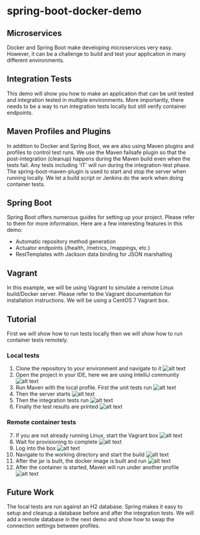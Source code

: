 # spring-boot-docker-demo

## Microservices

Docker and Spring Boot make developing microservices very easy. However, 
it can be a challenge to build and test your application in many 
 different environments. 
 
## Integration Tests
 This demo will show you how to make an 
 application that can be unit tested and integration tested in multiple
 environments. More importantly, there needs to be a way to run 
 integration tests locally but still verify container endpoints.

## Maven Profiles and Plugins
In addition to Docker and Spring Boot, we are also using Maven plugins
and profiles to control test runs. We use the Maven failsafe plugin
so that the post-integration (cleanup) happens during the Maven build 
even when the tests fail. Any tests including 'IT' will run during 
the integration-test phase. The spring-boot-maven-plugin is used to
start and stop the server when running locally. We let a build script or
Jenkins do the work when doing container tests. 

## Spring Boot
Spring Boot offers numerous guides for setting up your project. Please 
refer to them for more information. Here are a few interesting features
in this demo:
* Automatic repository method generation
* Actuator endpoints (/health, /metrics, /mappings, etc.)
* RestTemplates with Jackson data binding for JSON marshalling

## Vagrant
In this example, we will be using Vagrant to simulate a remote Linux
build/Docker server. Please refer to the Vagrant documentation for 
 installation instructions. We will be using a CentOS 7 Vagrant box.
 
## Tutorial
First we will show how to run tests locally then we will show how to 
run container tests remotely.

### Local tests
1. Clone the repository to your environment and navigate to it
![alt text](https://raw.githubusercontent.com/Shumakriss/spring-boot-docker-demo/master/screenshots/clone.png "Clone and navigate")
2. Open the project in your IDE, here we are using IntelliJ community
![alt text](https://raw.githubusercontent.com/Shumakriss/spring-boot-docker-demo/master/screenshots/ide.png "Open an IDE")
3. Run Maven with the local profile. First the unit tests run
![alt text](https://raw.githubusercontent.com/Shumakriss/spring-boot-docker-demo/master/screenshots/unit.png "Run unit tests")
4. Then the server starts
![alt text](https://raw.githubusercontent.com/Shumakriss/spring-boot-docker-demo/master/screenshots/bootmavenplugin.png "Spring Boot Integration")
5. Then the integration tests run
![alt text](https://raw.githubusercontent.com/Shumakriss/spring-boot-docker-demo/master/screenshots/integrationtest.png "IT Tests")
6. Finally the test results are printed
![alt text](https://raw.githubusercontent.com/Shumakriss/spring-boot-docker-demo/master/screenshots/testresults.png "Test Results")

### Remote container tests

7. If you are not already running Linux, start the Vagrant box
![alt text](https://raw.githubusercontent.com/Shumakriss/spring-boot-docker-demo/master/screenshots/vagrantup.png "Vagrant up")
8. Wait for provisioning to complete
![alt text](https://raw.githubusercontent.com/Shumakriss/spring-boot-docker-demo/master/screenshots/provision.png "Provisioning complete")
9. Log into the box
![alt text](https://raw.githubusercontent.com/Shumakriss/spring-boot-docker-demo/master/screenshots/ssh.png "Vagrant ssh")
10. Navigate to the working directory and start the build
![alt text](https://raw.githubusercontent.com/Shumakriss/spring-boot-docker-demo/master/screenshots/runscript.png "Build the jar")
11. After the jar is built, the docker image is built and run
![alt text](https://raw.githubusercontent.com/Shumakriss/spring-boot-docker-demo/master/screenshots/buildimage.png "Build the image")
12. After the container is started, Maven will run under another profile
![alt text](https://raw.githubusercontent.com/Shumakriss/spring-boot-docker-demo/master/screenshots/containertest.png "Run container tests")

## Future Work
The local tests are run against an H2 database. Spring makes it easy to
setup and cleanup a database before and after the integration tests. We 
will add a remote database in the next demo and show how to swap the 
connection settings between profiles.

